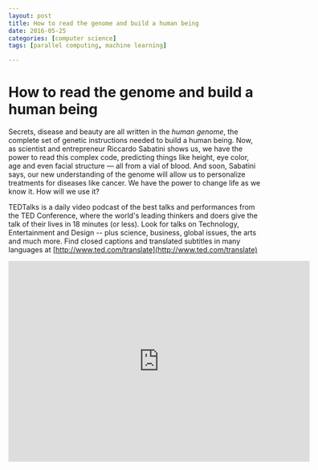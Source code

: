 ```yaml
---
layout: post
title: How to read the genome and build a human being
date: 2016-05-25
categories: [computer science]
tags: [parallel computing, machine learning]

---
```


# How to read the genome and build a human being

Secrets, disease and beauty are all written in the *human genome*, the complete set of genetic instructions needed to build a human being. Now, as scientist and entrepreneur Riccardo Sabatini shows us, we have the power to read this complex code, predicting things like height, eye color, age and even facial structure — all from a vial of blood. And soon, Sabatini says, our new understanding of the genome will allow us to personalize treatments for diseases like cancer. We have the power to change life as we know it. How will we use it?

TEDTalks is a daily video podcast of the best talks and performances from the TED Conference, where the world's leading thinkers and doers give the talk of their lives in 18 minutes (or less). Look for talks on Technology, Entertainment and Design -- plus science, business, global issues, the arts and much more.
Find closed captions and translated subtitles in many languages at [http://www.ted.com/translate](http://www.ted.com/translate)

<iframe width="600" height="400" src="https://www.youtube.com/embed/s6rJLXq1Re0" frameborder="0" allowfullscreen></iframe>